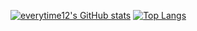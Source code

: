 [![everytime12's GitHub stats](https://github-readme-stats.vercel.app/api?username=everytime12&show_icons=true&theme=highcontrast)](https://github.com/everytime12/github-readme-stats)
[![Top Langs](https://github-readme-stats.vercel.app/api/top-langs/?username=everytime12&layout=compact_repo=github-readme-stats,everytime12.github.io)](https://github.com/everytime12/github-readme-stats)
<!--
**everytime12/everytime12** is a ✨ _special_ ✨ repository because its `README.md` (this file) appears on your GitHub profile.

Here are some ideas to get you started:

- 🔭 I’m currently working on ...
- 🌱 I’m currently learning ...
- 👯 I’m looking to collaborate on ...
- 🤔 I’m looking for help with ...
- 💬 Ask me about ...
- 📫 How to reach me: ...
- 😄 Pronouns: ...
- ⚡ Fun fact: ...
-->
